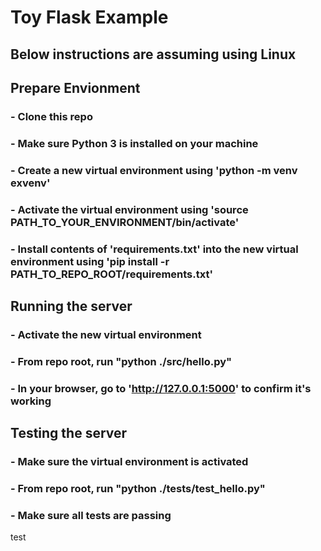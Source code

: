 # Toy Flask Example
## Below instructions are assuming using Linux
## Prepare Envionment
### - Clone this repo
### - Make sure Python 3 is installed on your machine
### - Create a new virtual environment using 'python -m venv exvenv'
### - Activate the virtual environment using 'source PATH_TO_YOUR_ENVIRONMENT/bin/activate'
### - Install contents of 'requirements.txt' into the new virtual environment using 'pip install -r PATH_TO_REPO_ROOT/requirements.txt'

## Running the server
### - Activate the new virtual environment
### - From repo root, run "python ./src/hello.py"
### - In your browser, go to 'http://127.0.0.1:5000' to confirm it's working

## Testing the server
### - Make sure the virtual environment is activated
### - From repo root, run "python ./tests/test_hello.py"
### - Make sure all tests are passing

test
